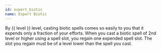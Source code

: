 ```yaml
---
id: expert_biotic
name: Expert Biotic
---
```

By {{ level }} level, casting biotic spells comes so easily to you that it expends only a fraction of your efforts. When you cast a biotic spell 
of 2nd level or higher using a spell slot, you regain one expended spell slot. The slot you regain must be of a level 
lower than the spell you cast.

